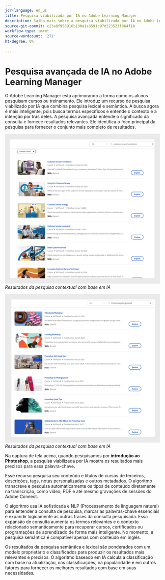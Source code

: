 ```yaml
---
jcr-language: en_us
title: Pesquisa viabilizada por IA no Adobe Learning Manager
description: Saiba mais sobre a pesquisa viabilizada por IA no Adobe Learning Manager
source-git-commit: c23a8f958910b130a1e8591c97d323523f864f1b
workflow-type: tm+mt
source-wordcount: '271'
ht-degree: 0%

---
```


# Pesquisa avançada de IA no Adobe Learning Manager

O Adobe Learning Manager está aprimorando a forma como os alunos pesquisam cursos ou treinamento. Ele introduz um recurso de pesquisa viabilizado por IA que combina pesquisa lexical e semântica. A busca agora é mais inteligente, pois busca termos específicos e entende o contexto e a intenção por trás deles. A pesquisa avançada entende o significado da consulta e fornece resultados relevantes. Ele identifica o foco principal da pesquisa para fornecer o conjunto mais completo de resultados.

![](assets/search-1.png)
_Resultados da pesquisa contextual com base em IA_

![](assets/search-2.png)
_Resultados da pesquisa contextual com base em IA_

Na captura de tela acima, quando pesquisamos por **introdução ao Photoshop**, a pesquisa viabilizada por IA mostra os resultados mais precisos para essa palavra-chave.

Esse recurso pesquisa seu conteúdo e títulos de cursos de terceiros, descrições, tags, notas personalizadas e outros metadados. O algoritmo transcreve e pesquisa automaticamente os tipos de conteúdo diretamente na transcrição, como vídeo, PDF e até mesmo gravações de sessões do Adobe Connect.

O algoritmo usa IA sofisticada e NLP (Processamento de linguagem natural) para entender a consulta de pesquisa, marcar as palavras-chave essenciais e expandir logicamente as outras frases da consulta pesquisada. Essa expansão de consulta aumenta os termos relevantes e o contexto relacionado semanticamente para recuperar cursos, certificados ou programações de aprendizado de forma mais inteligente. No momento, a pesquisa semântica é compatível apenas com conteúdo em inglês.

Os resultados da pesquisa semântica e lexical são ponderados com um modelo proprietário e classificados para produzir os resultados mais relevantes e precisos. O algoritmo baseado em IA calcula a classificação com base na atualização, nas classificações, na popularidade e em outros fatores para fornecer os melhores resultados com base em suas necessidades.
